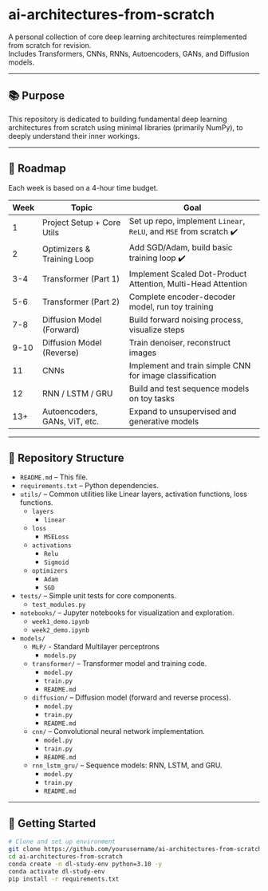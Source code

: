 # ai-architectures-from-scratch

A personal collection of core deep learning architectures reimplemented from scratch for revision.  
Includes Transformers, CNNs, RNNs, Autoencoders, GANs, and Diffusion models.

---

## 📚 Purpose

This repository is dedicated to building fundamental deep learning architectures from scratch using minimal libraries (primarily NumPy), to deeply understand their inner workings.

---

## 🧭 Roadmap

Each week is based on a 4-hour time budget.

| Week | Topic                          | Goal |
|------|--------------------------------|------|
| 1    | Project Setup + Core Utils     | Set up repo, implement `Linear`, `ReLU`, and `MSE` from scratch ✔️|
| 2    | Optimizers & Training Loop     | Add SGD/Adam, build basic training loop ✔️|
| 3-4  | Transformer (Part 1)           | Implement Scaled Dot-Product Attention, Multi-Head Attention |
| 5-6  | Transformer (Part 2)           | Complete encoder-decoder model, run toy training |
| 7-8  | Diffusion Model (Forward)      | Build forward noising process, visualize steps |
| 9-10 | Diffusion Model (Reverse)      | Train denoiser, reconstruct images |
| 11   | CNNs                           | Implement and train simple CNN for image classification |
| 12   | RNN / LSTM / GRU               | Build and test sequence models on toy tasks |
| 13+  | Autoencoders, GANs, ViT, etc.  | Expand to unsupervised and generative models |

---

## 📁 Repository Structure

- `README.md` – This file.
- `requirements.txt` – Python dependencies.
- `utils/` – Common utilities like Linear layers, activation functions, loss functions.
  - `layers` 
    - `linear`
  - `loss`
    - `MSELoss`
  - `activations`
    - `Relu`
    - `Sigmoid`
  - `optimizers`
    - `Adam`
    - `SGD`   
- `tests/` – Simple unit tests for core components.
  - `test_modules.py`
- `notebooks/` – Jupyter notebooks for visualization and exploration.
  - `week1_demo.ipynb`
  - `week2_demo.ipynb`
- `models/`
    - `MLP/` - Standard Multilayer perceptrons
        - `models.py`
    - `transformer/` – Transformer model and training code.
        - `model.py`
        - `train.py`
        - `README.md`
    - `diffusion/` – Diffusion model (forward and reverse process).
        - `model.py`
        - `train.py`
        - `README.md`
    - `cnn/` – Convolutional neural network implementation.
        - `model.py`
        - `train.py`
        - `README.md`
    - `rnn_lstm_gru/` – Sequence models: RNN, LSTM, and GRU.
        - `model.py`
        - `train.py`
        - `README.md`

---

## 🚀 Getting Started

```bash
# Clone and set up environment
git clone https://github.com/yourusername/ai-architectures-from-scratch.git
cd ai-architectures-from-scratch
conda create -n dl-study-env python=3.10 -y
conda activate dl-study-env
pip install -r requirements.txt
